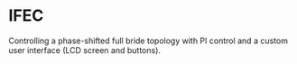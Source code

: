 # IFEC
Controlling a phase-shifted full bride topology with PI control and a custom user interface (LCD screen and buttons). 
